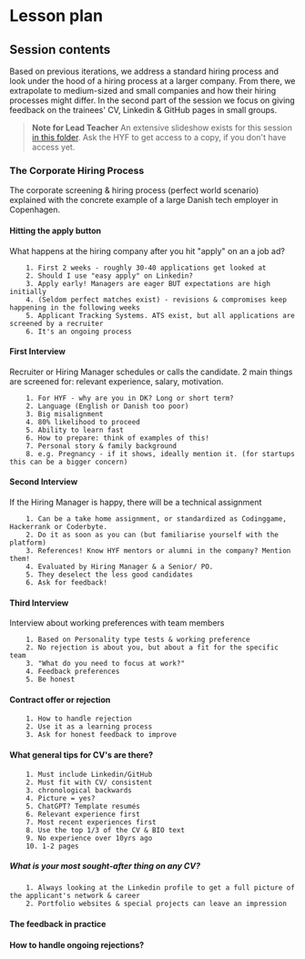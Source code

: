 # Lesson plan

## Session contents

Based on previous iterations, we address a standard hiring process and look under the hood of a hiring process at a larger company. From there, we extrapolate to medium-sized and small companies and how their hiring processes might differ. In the second part of the session we focus on giving feedback on the trainees' CV, Linkedin & GitHub pages in small groups.

> **Note for Lead Teacher** An extensive slideshow exists for this session [in this folder](https://drive.google.com/drive/folders/1pshCqFdkk2TI1R8Fz9WsQNP5qO6JXiu6?usp=drive_link). Ask the HYF to get access to a copy, if you don't have access yet.

### The Corporate Hiring Process

The corporate screening & hiring process (perfect world scenario) explained with the concrete example of a large Danish tech employer in Copenhagen.

#### Hitting the apply button

What happens at the hiring company after you hit "apply" on an a job ad?

        1. First 2 weeks - roughly 30-40 applications get looked at
        2. Should I use "easy apply" on Linkedin?
        3. Apply early! Managers are eager BUT expectations are high initially
        4. (Seldom perfect matches exist) - revisions & compromises keep happening in the following weeks
        5. Applicant Tracking Systems. ATS exist, but all applications are screened by a recruiter
        6. It's an ongoing process

#### First Interview

Recruiter or Hiring Manager schedules or calls the candidate.
2 main things are screened for: relevant experience, salary, motivation.

        1. For HYF - why are you in DK? Long or short term?
        2. Language (English or Danish too poor)
        3. Big misalignment
        4. 80% likelihood to proceed
        5. Ability to learn fast
        6. How to prepare: think of examples of this!
        7. Personal story & family background
        8. e.g. Pregnancy - if it shows, ideally mention it. (for startups this can be a bigger concern)

#### Second Interview

If the Hiring Manager is happy, there will be a technical assignment

        1. Can be a take home assignment, or standardized as Codinggame, Hackerrank or Coderbyte.
        2. Do it as soon as you can (but familiarise yourself with the platform)
        3. References! Know HYF mentors or alumni in the company? Mention them!
        4. Evaluated by Hiring Manager & a Senior/ PO.
        5. They deselect the less good candidates
        6. Ask for feedback!

#### Third Interview

Interview about working preferences with team members

        1. Based on Personality type tests & working preference
        2. No rejection is about you, but about a fit for the specific team
        3. "What do you need to focus at work?"
        4. Feedback preferences
        5. Be honest

#### Contract offer or rejection

        1. How to handle rejection
        2. Use it as a learning process
        3. Ask for honest feedback to improve

#### What general tips for CV's are there?

        1. Must include Linkedin/GitHub
        2. Must fit with CV/ consistent
        3. chronological backwards
        4. Picture = yes?
        5. ChatGPT? Template resumés
        6. Relevant experience first
        7. Most recent experiences first
        8. Use the top 1/3 of the CV & BIO text
        9. No experience over 10yrs ago
        10. 1-2 pages

##### What is your most sought-after thing on any CV?

        1. Always looking at the Linkedin profile to get a full picture of the applicant's network & career
        2. Portfolio websites & special projects can leave an impression

#### The feedback in practice

#### How to handle ongoing rejections?
